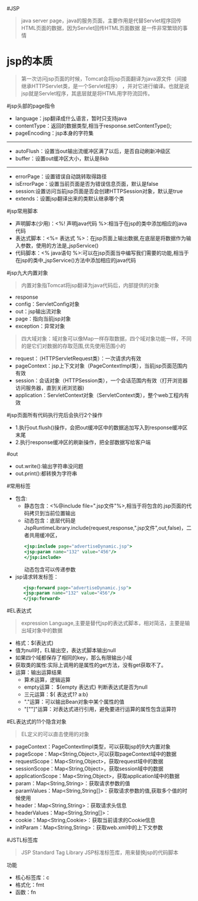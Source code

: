 #JSP
> java server page，java的服务页面，主要作用是代替Servlet程序回传HTML页面的数据，因为Servlet回传HTML页面数据
> 是一件非常繁琐的事情

# jsp的本质
> 第一次访问jsp页面的时候，Tomcat会将jsp页面翻译为java源文件（间接继承HTTPServlet类，是一个Servlet程序）
> ，并对它进行编译。也就是说jsp就是Servlet程序，其底层就是将HTML用字符流回传。

#jsp头部的page指令
- language：jsp翻译成什么语言，暂时只支持java
- contentType：返回的数据类型,相当于response.setContentType();
- pageEncoding：jsp本身的字符集
-------
- autoFlush：设置当out输出流缓冲区满了以后，是否自动刷新冲级区
- buffer：设置out缓冲区大小，默认是8kb
-------
- errorPage：设置错误自动跳转取得路径
- isErrorPage：设置当前页面是否为错误信息页面，默认是false
- session:设置访问当前jsp页面是否会创建HTTPSession对象，默认是true
- extends：设置jsp翻译出来的类默认继承哪个类

#jsp常用脚本
- 声明脚本(少用)：<%! 声明java代码 %>:相当于在jsp的类中添加相应的java代码
- 表达式脚本：<%= 表达式 %>：在jsp页面上输出数据,在底层是将数据作为输入参数，使用的方法是_jspService()
- 代码脚本：<% java语句 %>:可以在jsp页面当中编写我们需要的功能,相当于在jsp的类中_jspService()方法中添加相应的java代码

#jsp九大内置对象
> 内置对象指Tomcat将jsp翻译为java代码后，内部提供的对象
- response
- config：ServletConfig对象
- out：jsp输出流对象
- page：指向当前jsp对象
- exception：异常对象
>四大域对象：域对象可以像Map一样存取数据，四个域对象功能一样，不同的是它们对数据的存取范围,优先使用范围小的
- request：（HTTPServletRequest类）：一次请求内有效
- pageContext：jsp上下文对象（PageContextImpl类），当前jsp页面范围内有效
- session：会话对象（HTTPSession类），一个会话范围内有效（打开浏览器访问服务器，直到关闭浏览器)
- application：ServletContext对象（ServletContext类），整个web工程内有效

#jsp页面所有代码执行完后会执行2个操作
- 1.执行out.flush()操作，会把out缓冲区中的数据追加写入到response缓冲区末尾
- 2.执行response缓冲区的刷新操作，把全部数据写给客户端

#out
- out.write():输出字符串没问题
- out.print():都转换为字符串

#常用标签
- 包含:
  - 静态包含：<%@include file=".jsp文件"%>,相当于将包含的.jsp页面的代码拷贝到当前位置输出
  - 动态包含：底层代码是JspRuntimeLibrary.include(request,response,".jsp文件",out,false)，二者共用缓冲区，
    ```jsx
    <jsp:include page="advertiseDynamic.jsp">
    <jsp:param name="132" value="456"/>
    </jsp:include>
    ```
    动态包含可以传递参数
- jsp请求转发标签：
   ```jsx
      <jsp:forward page="advertiseDynamic.jsp">
      <jsp:param name="132" value="456"/>
      </jsp:forward>
   ```
  
#EL表达式
> expression Language,主要是替代jsp的表达式脚本，相对简洁，主要是输出域对象中的数据
- 格式：$(表达式)
- 值为null时，EL输出空，表达式脚本输出null
- 如果四个域都保存了相同的key，那么有限输出小域
- 获取类的属性:实际上调用的是属性的get方法，没有get获取不了。
- 运算：输出运算结果
  - 算术运算，逻辑运算
  - empty运算： ${empty 表达式} 判断表达式是否为null
  - 三元运算：${ 表达式1? a:b}
  - "."运算：可以输出Bean对象中某个属性的值
  - "[""]"运算：对表达式进行引用，避免要进行运算的属性包含运算符
  
#EL表达式的11个隐含对象
>EL定义的可以直击使用的对象
- pageContext：PageContextImpl类型，可以获取jsp的9大内置对象
- pageScope：Map<String,Object>,可以获取pageContext域中的数据
- requestScope：Map<String,Object>，获取request域中的数据
- sessionScope：Map<String,Object>，获取session域中的数据
- applicationScope：Map<String,Object>，获取application域中的数据
- param：Map<String,String>：获取请求参数的值
- paramValues：Map<String,String[]>：获取请求参数的值,获取多个值的时候使用
- header：Map<String,String>：获取请求头信息
- headerValues：Map<String,String[]>：
- cookie：Map<String,Cookie>：获取当前请求的Cookie信息
- initParam：Map<String,String>：获取web.xml中的<context-param>上下文参数

#JSTL标签库
> JSP Standard Tag Library JSP标准标签库，用来替换jsp的代码脚本

功能
- 核心标签库：c
- 格式化：fmt
- 函数：fn
